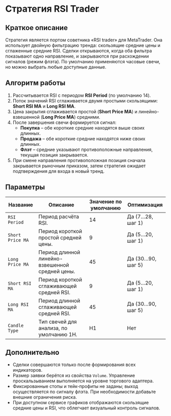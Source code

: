 # Стратегия RSI Trader

## Краткое описание
Стратегия является портом советника «RSI trader» для MetaTrader. Она использует двойную фильтрацию тренда: скользящие средние цены и сглаженные средние RSI. Сделки открываются, когда оба фильтра показывают одно направление, и закрываются при расхождении сигналов (режим флэта). По умолчанию применяются часовые свечи, но можно выбрать любые доступные данные.

## Алгоритм работы
1. Рассчитывается RSI с периодом **RSI Period** (по умолчанию 14).
2. Поток значений RSI сглаживается двумя простыми скользящими: **Short RSI MA** и **Long RSI MA**.
3. Цена закрытия сглаживается простой (**Short Price MA**) и линейно-взвешенной (**Long Price MA**) средними.
4. После завершения свечи формируется сигнал:
   - **Покупка** – обе короткие средние находятся выше своих длинных.
   - **Продажа** – обе короткие средние находятся ниже своих длинных.
   - **Флэт** – средние указывают противоположные направления, текущая позиция закрывается.
5. При смене направления противоположная позиция сначала закрывается рыночным приказом, затем стратегия ожидает подтверждения для входа в новый тренд.

## Параметры
| Название | Описание | Значение по умолчанию | Оптимизация |
| --- | --- | --- | --- |
| `RSI Period` | Период расчёта RSI. | 14 | Да (7…28, шаг 1) |
| `Short Price MA` | Период короткой простой средней цены. | 9 | Да (5…20, шаг 1) |
| `Long Price MA` | Период длинной линейно-взвешенной средней цены. | 45 | Да (30…90, шаг 5) |
| `Short RSI MA` | Период короткой сглаживающей средней RSI. | 9 | Да (5…20, шаг 1) |
| `Long RSI MA` | Период длинной сглаживающей средней RSI. | 45 | Да (30…90, шаг 5) |
| `Candle Type` | Тип свечей для анализа, по умолчанию 1H. | H1 | Нет |

## Дополнительно
- Сделки совершаются только после формирования всех индикаторов.
- Размер заявки берётся из свойства `Volume`. Управление проскальзыванием выполняется на уровне торгового адаптера.
- Фиксированные стопы и тейк-профиты не заданы; выход осуществляется по сигналу флэта. При необходимости добавьте внешние ограничения риска.
- При доступном сервисе графиков отображаются скользящие средние цены и RSI, что облегчает визуальный контроль сигналов.
